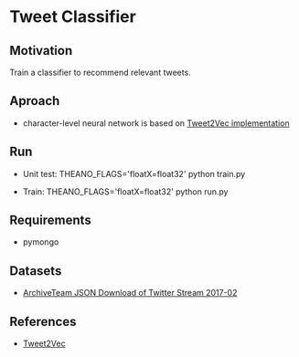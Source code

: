 # Tweet Classifier


## Motivation

Train a classifier to recommend relevant tweets.


## Aproach

* character-level neural network is based on [Tweet2Vec implementation](https://github.com/bdhingra/tweet2vec)


## Run

* Unit test: THEANO_FLAGS='floatX=float32' python train.py

* Train: THEANO_FLAGS='floatX=float32' python run.py


## Requirements

* pymongo


## Datasets

* [ArchiveTeam JSON Download of Twitter Stream 2017-02](https://archive.org/details/archiveteam-twitter-stream-2017-02)

## References

* [Tweet2Vec](https://github.com/bdhingra/tweet2vec)
